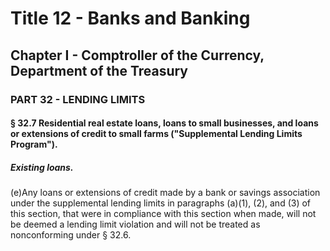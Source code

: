 
# Title 12 - Banks and Banking
## Chapter I - Comptroller of the Currency, Department of the Treasury
### PART 32 - LENDING LIMITS
#### § 32.7 Residential real estate loans, loans to small businesses, and loans or extensions of credit to small farms ("Supplemental Lending Limits Program").
##### Existing loans.

(e)Any loans or extensions of credit made by a bank or savings association under the supplemental lending limits in paragraphs (a)(1), (2), and (3) of this section, that were in compliance with this section when made, will not be deemed a lending limit violation and will not be treated as nonconforming under § 32.6.
